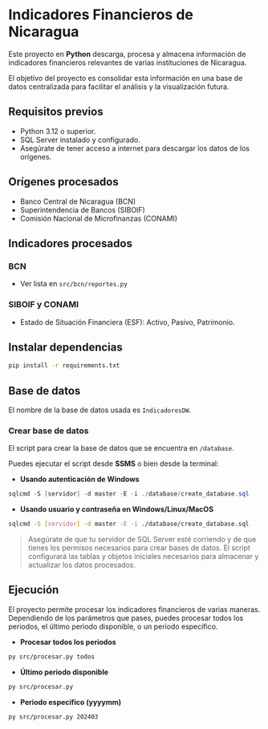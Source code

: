 # Indicadores Financieros de Nicaragua

Este proyecto en **Python** descarga, procesa y almacena información de indicadores financieros relevantes de varias instituciones de Nicaragua.

El objetivo del proyecto es consolidar esta información en una base de datos centralizada para facilitar el análisis y la visualización futura.

## Requisitos previos

- Python 3.12 o superior.
- SQL Server instalado y configurado.
- Asegúrate de tener acceso a internet para descargar los datos de los orígenes.

## Orígenes procesados
- Banco Central de Nicaragua (BCN)
- Superintendencia de Bancos (SIBOIF)
- Comisión Nacional de Microfinanzas (CONAMI)

## Indicadores procesados

### BCN
- Ver lista en `src/bcn/reportes.py`

### SIBOIF y CONAMI
- Estado de Situación Financiera (ESF): Activo, Pasivo, Patrimonio.

## Instalar dependencias
```bash
pip install -r requirements.txt
```

## Base de datos

El nombre de la base de datos usada es `IndicadoresDW`.

### Crear base de datos

El script para crear la base de datos que se encuentra en `/database`.

Puedes ejecutar el script desde **SSMS** o bien desde la terminal:

- **Usando autenticación de Windows**
```powershell
sqlcmd -S [servidor] -d master -E -i ./database/create_database.sql
```

- **Usando usuario y contraseña en Windows/Linux/MacOS**
```bash
sqlcmd -S [servidor] -d master -E -i ./database/create_database.sql
```

> Asegúrate de que tu servidor de SQL Server esté corriendo y de que tienes los permisos necesarios para crear bases de datos. El script configurará las tablas y objetos iniciales necesarios para almacenar y actualizar los datos procesados.

## Ejecución

El proyecto permite procesar los indicadores financieros de varias maneras. Dependiendo de los parámetros que pases, puedes procesar todos los periodos, el último periodo disponible, o un periodo específico.

- **Procesar todos los periodos**

```bash
py src/procesar.py todos
```

- **Último periodo disponible**
```bash
py src/procesar.py
```

- **Periodo especifico (yyyymm)**
```bash
py src/procesar.py 202403
```